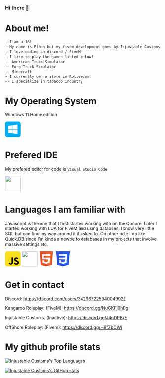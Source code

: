 ### Hi there 👋

<!--
**InjustableCustoms/InjustableCustoms** is a ✨ _special_ ✨ repository because its `README.md` (this file) appears on your GitHub profile.

# readme
 aboutme

<!-- Main About Me -->
# About me!
```
- I am a 18! 
- My name is Ethan but my fivem development goes by Injustable Customs
- I love coding on discord / FiveM
- I like to play the games listed below!
-- American Truck Simulator 
-- Euro Truck Simulator
-- Minecraft
- I currently own a store in Rotterdam!
-- I specialize in tabacco industry
```
<!-- Main About Me -->

<!-- Last Gaming Videos -->
<!-- # Latest Video's -->
<!-- Last Gaming Videos -->

<!-- Languages / Tools -->
# My Operating System
Windows 11 Home edition

<img src="https://github.com/edent/SuperTinyIcons/blob/master/images/svg/windows.svg" width=50 height=50>

# Prefered IDE
My prefered editor for code is `Visual Studio Code`

<img src="https://upload.wikimedia.org/wikipedia/commons/9/9a/Visual_Studio_Code_1.35_icon.svg" width=50 height=50>

# Languages I am familiar with

Javascript is the one that I first started working with on the Qbcore. Later I started working with LUA for FiveM and using databses. I know very little SQL but can find my way around it if asked to. On other note I do like Quick.DB since I'm kinda a newbe to databases in my projects that involve massive settings etc.

<img src="https://github.com/edent/SuperTinyIcons/blob/master/images/svg/javascript.svg" width=50 height=50> <img src="https://upload.wikimedia.org/wikipedia/commons/c/cf/Lua-Logo.svg" width=50 height=50> <img src="https://github.com/edent/SuperTinyIcons/blob/master/images/svg/html5.svg" width=50 height=50> <img src="https://github.com/edent/SuperTinyIcons/blob/master/images/svg/css3.svg" width=50 height=50>
<!-- Languages / Tools -->

<!-- Contact Me -->
# Get in contact
Discord: https://discord.com/users/342967225940049922




Kangaroo Roleplay: (FiveM): https://discord.gg/NuGKFj9hDg

Injustable Customs. (Inactive): https://discord.gg/J4nDPBxE

OffShore Roleplay: (Fivem): https://discord.gg/H9fZbCWj

<!-- Contact Me -->

<!-- Latest Stats -->
# My github profile stats
[![Injustable Customs's Top Languages](https://github-readme-stats.vercel.app/api/top-langs/?username=InjustableCustoms&layout=compact&theme=github_dark)](https://github.com/anuraghazra/github-readme-stats)

[![Injustable Customs's GitHub stats](https://github-readme-stats.vercel.app/api?username=InjustableCustoms&theme=github_dark)](https://github.com/anuraghazra/github-readme-stats)
